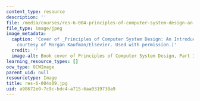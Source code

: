```yaml
---
content_type: resource
description: ''
file: /media/courses/res-6-004-principles-of-computer-system-design-an-introduction-spring-2009/a98672e07c9cbdc4a7156aa0319738a9_res-6-004s09.jpg
file_type: image/jpeg
image_metadata:
  caption: 'Cover of _Principles of Computer System Design: An Introduction_. (Image
    courtesy of Morgan Kaufman/Elsevier. Used with permission.)'
  credit: ''
  image-alt: Book cover of Principles of Computer System Design, Part I.
learning_resource_types: []
ocw_type: OCWImage
parent_uid: null
resourcetype: Image
title: res-6-004s09.jpg
uid: a98672e0-7c9c-bdc4-a715-6aa0319738a9
---
```

